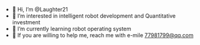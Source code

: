 - 👋 Hi, I’m @Laughter21
- 👀 I’m interested in intelligent robot development and Quantitative investment
- 🌱 I’m currently learning robot operating system
- 💞️ If you are willing to help me, reach me with e-mile 77981799@qq.com

<!---
Laughter21/Laughter21 is a ✨ special ✨ repository because its `README.md` (this file) appears on your GitHub profile.
You can click the Preview link to take a look at your changes.
--->
